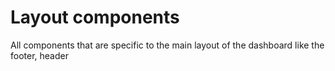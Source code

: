 # Layout components

All components that are specific to the main layout of the dashboard like the footer, header
